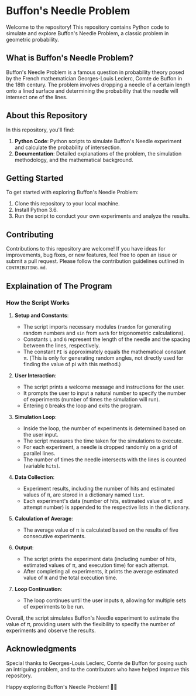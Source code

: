 # Buffon's Needle Problem

Welcome to the repository! This repository contains Python code to simulate and explore Buffon's Needle Problem, a classic problem in geometric probability.

## What is Buffon's Needle Problem?
Buffon's Needle Problem is a famous question in probability theory posed by the French mathematician Georges-Louis Leclerc, Comte de Buffon in the 18th century. The problem involves dropping a needle of a certain length onto a lined surface and determining the probability that the needle will intersect one of the lines.

## About this Repository
In this repository, you'll find:

1. **Python Code**: Python scripts to simulate Buffon's Needle experiment and calculate the probability of intersection.
3. **Documentation**: Detailed explanations of the problem, the simulation methodology, and the mathematical background.

## Getting Started
To get started with exploring Buffon's Needle Problem:

1. Clone this repository to your local machine.
2. Install Python 3.6.
3. Run the script to conduct your own experiments and analyze the results.

## Contributing
Contributions to this repository are welcome! If you have ideas for improvements, bug fixes, or new features, feel free to open an issue or submit a pull request. Please follow the contribution guidelines outlined in `CONTRIBUTING.md`.

## Explaination of The Program
### How the Script Works

1. **Setup and Constants**: 
   - The script imports necessary modules (`random` for generating random numbers and `sin` from `math` for trigonometric calculations).
   - Constants `L` and `G` represent the length of the needle and the spacing between the lines, respectively.
   - The constant `PI` is approximately equals the mathematical constant π. (This is only for generating random angles, not directly used for finding the value of pi with this method.)

2. **User Interaction**: 
   - The script prints a welcome message and instructions for the user.
   - It prompts the user to input a natural number to specify the number of experiments (number of times the simulation will run).
   - Entering `0` breaks the loop and exits the program.

3. **Simulation Loop**: 
   - Inside the loop, the number of experiments is determined based on the user input.
   - The script measures the time taken for the simulations to execute.
   - For each experiment, a needle is dropped randomly on a grid of parallel lines.
   - The number of times the needle intersects with the lines is counted (variable `hits`).

4. **Data Collection**: 
   - Experiment results, including the number of hits and estimated values of π, are stored in a dictionary named `list`.
   - Each experiment's data (number of hits, estimated value of π, and attempt number) is appended to the respective lists in the dictionary.

5. **Calculation of Average**: 
   - The average value of π is calculated based on the results of five consecutive experiments.

6. **Output**: 
   - The script prints the experiment data (including number of hits, estimated values of π, and execution time) for each attempt.
   - After completing all experiments, it prints the average estimated value of π and the total execution time.

7. **Loop Continuation**: 
   - The loop continues until the user inputs `0`, allowing for multiple sets of experiments to be run.

Overall, the script simulates Buffon's Needle experiment to estimate the value of π, providing users with the flexibility to specify the number of experiments and observe the results.

## Acknowledgments
Special thanks to Georges-Louis Leclerc, Comte de Buffon for posing such an intriguing problem, and to the contributors who have helped improve this repository.

Happy exploring Buffon's Needle Problem! 🧵📏
